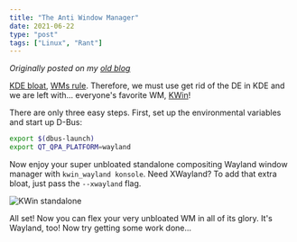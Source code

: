 ```yaml
---
title: "The Anti Window Manager"
date: 2021-06-22
type: "post"
tags: ["Linux", "Rant"]
---
```



*Originally posted on my [old blog](https://github.com/Ta180m/blog/blob/main/_posts/2021-06-22-anti-window-manager.md)*


[KDE bloat](/posts/myth-bloat), [WMs rule](/posts/why-wms-suck). Therefore, we must use get rid of the DE in KDE and we are left with... everyone's favorite WM, [KWin](https://userbase.kde.org/KWin)!

There are only three easy steps. First, set up the environmental variables and start up D-Bus:

```sh
export $(dbus-launch)
export QT_QPA_PLATFORM=wayland
```

Now enjoy your super unbloated standalone compositing Wayland window manager with `kwin_wayland konsole`. Need XWayland? To add that extra bloat, just pass the `--xwayland` flag.

![KWin standalone](/images/kwin-standalone.png)

All set! Now you can flex your very unbloated WM in all of its glory. It's Wayland, too! Now try getting some work done...

